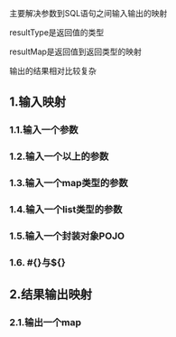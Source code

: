 主要解决参数到SQL语句之间输入输出的映射

resultType是返回值的类型

resultMap是返回值到返回类型的映射

输出的结果相对比较复杂

## 1.输入映射

### 1.1.输入一个参数

### 1.2.输入一个以上的参数

### 1.3.输入一个map类型的参数

### 1.4.输入一个list类型的参数

### 1.5.输入一个封装对象POJO

### 1.6. #{}与${}

## 2.结果输出映射

### 2.1.输出一个map

